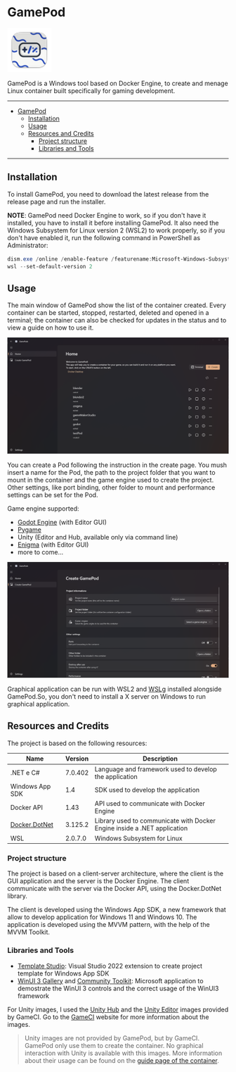 # GamePod

![Icon](GamePod/GamePod/Assets/../../Assets/StoreLogo.scale-200.png)

GamePod is a Windows tool based on Docker Engine, to create and menage Linux container built specifically for gaming development.

---

- [GamePod](#gamepod)
  - [Installation](#installation)
  - [Usage](#usage)
  - [Resources and Credits](#resources-and-credits)
    - [Project structure](#project-structure)
    - [Libraries and Tools](#libraries-and-tools)

---

## Installation

To install GamePod, you need to download the latest release from the release page and run the installer.

**NOTE**: GamePod need Docker Engine to work, so if you don't have it installed, you have to install it before installing GamePod. It also need the Windows Subsystem for Linux version 2 (WSL2) to work properly, so if you don't have enabled it, run the following command in PowerShell as Administrator:

```powershell
dism.exe /online /enable-feature /featurename:Microsoft-Windows-Subsystem-Linux /all /norestart
wsl --set-default-version 2
```

## Usage

The main window of GamePod show the list of the container created. Every container can be started, stopped, restarted, deleted and opened in a terminal; the container can also be checked for updates in the status and to view a guide on how to use it.

![Main Window](assets/homepage.png)

You can create a Pod following the instruction in the create page. You mush insert a name for the Pod, the path to the project folder that you want to mount in the container and the game engine used to create the project. Other settings, like port binding, other folder to mount and performance settings can be set for the Pod.

Game engine supported:

- [Godot Engine](https://godotengine.org/) (with Editor GUI)
- [Pygame](https://www.pygame.org/news)
- Unity (Editor and Hub, available only via command line)
- [Enigma](https://enigma-dev.org/) (with Editor GUI)
- more to come...

![Create Page](assets/createpage.png)

Graphical application can be run with WSL2 and [WSLg](https://github.com/microsoft/wslg) installed alongside GamePod.So, you don't need to install a X server on Windows to run graphical application.

## Resources and Credits

The project is based on the following resources:

| Name | Version | Description |
| ---- | ------- | ----------- |
| .NET e C#       | 7.0.402  | Language and framework used to develop the application |
| Windows App SDK | 1.4      | SDK used to develop the application                       |
| Docker API      | 1.43     | API used to communicate with Docker Engine                |
| [Docker.DotNet](https://github.com/dotnet/Docker.DotNet)   | 3.125.2  | Library used to communicate with Docker Engine inside a .NET application |
| WSL             | 2.0.7.0  | Windows Subsystem for Linux                               |

### Project structure

The project is based on a client-server architecture, where the client is the GUI application and the server is the Docker Engine. The client communicate with the server via the Docker API, using the Docker.DotNet library.

The client is developed using the Windows App SDK, a new framework that allow to develop application for Windows 11 and Windows 10. The application is developed using the MVVM pattern, with the help of the MVVM Toolkit.

### Libraries and Tools

- [Template Studio](https://github.com/microsoft/TemplateStudio): Visual Studio 2022 extension to create project template for Windows App SDK
- [WinUI 3 Gallery](https://github.com/microsoft/WinUI-Gallery) and [Community Toolkit](https://github.com/CommunityToolkit): Microsoft application to demostrate the WinUI 3 controls and the correct usage of the WinUI3 framework

For Unity images, I used the [Unity Hub](https://hub.docker.com/r/unityci/hub) and the [Unity Editor](https://hub.docker.com/r/unityci/editor) images provided by GameCI. Go to the [GameCI](https://game.ci/docs/docker/docker-images/) website for more information about the images.

> Unity images are not provided by GamePod, but by GameCI. GamePod only use them to create the container. No graphical interaction with Unity is available with this images. More information about their usage can be found on the [guide page of the container](GamePod\GamePod\GamePod\Assets\GuidaUnityEditor.md).
